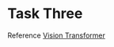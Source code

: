 # Task Three
Reference [Vision Transformer](https://github.com/kentaroy47/vision-transformers-cifar10)
